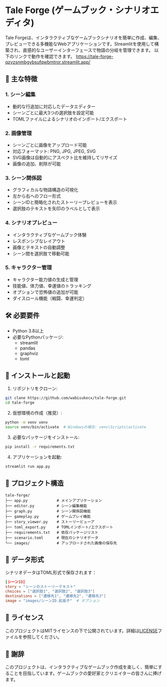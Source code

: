 # Tale Forge (ゲームブック・シナリオエディタ)

Tale Forgeは、インタラクティブなゲームブックシナリオを簡単に作成、編集、プレビューできる多機能なWebアプリケーションです。Streamlitを使用して構築され、直感的なユーザーインターフェースで物語の分岐を管理できます。
以下のリンクで動作を確認できます。
https://tale-forge-qzyzsnmbgybsufqwbmtror.streamlit.app/

## 🌟 主な特徴

### 1. シーン編集
- 動的な行追加に対応したデータエディター
- シーンごとに最大3つの選択肢を設定可能
- TOMLファイルによるシナリオのインポート/エクスポート

### 2. 画像管理
- シーンごとに画像をアップロード可能
- 対応フォーマット: PNG, JPG, JPEG, SVG
- SVG画像は自動的にアスペクト比を維持してリサイズ
- 画像の追加、削除が可能

### 3. シーン関係図
- グラフィカルな物語構造の可視化
- 左から右へのフロー形式
- シーンIDと簡略化されたストーリープレビューを表示
- 選択肢のテキストを矢印のラベルとして表示

### 4. シナリオプレビュー
- インタラクティブなゲームブック体験
- レスポンシブなレイアウト
- 画像とテキストの自動調整
- シーン間を選択肢で移動可能

### 5. キャラクター管理
- キャラクター能力値の生成と管理
- 技能値、体力値、幸運値のトラッキング
- オプションで恐怖値の追加が可能
- ダイスロール機能（戦闘、幸運判定）

## 🛠 必要要件

- Python 3.8以上
- 必要なPythonパッケージ:
  - streamlit
  - pandas
  - graphviz
  - toml

## 🚀 インストールと起動

1. リポジトリをクローン:

```bash
git clone https://github.com/wabisukecx/tale-forge.git
cd tale-forge
```

2. 仮想環境の作成（推奨）:

```bash
python -m venv venv
source venv/bin/activate  # Windowsの場合: venv\Scripts\activate
```

3. 必要なパッケージをインストール:

```bash
pip install -r requirements.txt
```

4. アプリケーションを起動:

```bash
streamlit run app.py
```

## 📂 プロジェクト構造

```
tale-forge/
├── app.py             # メインアプリケーション
├── editor.py          # シーン編集機能
├── graph.py           # シーン関係図機能
├── gameplay.py        # ゲームプレイ機能
├── story_viewer.py    # ストーリービューア
├── toml_export.py     # TOMLインポート/エクスポート
├── requirements.txt   # 依存パッケージリスト
├── scenario.toml      # 現在のシナリオデータ
└── images/            # アップロードされた画像の保存先
```

## 📖 データ形式

シナリオデータはTOML形式で保存されます：

```toml
[シーンID]
story = "シーンのストーリーテキスト"
choices = ["選択肢1", "選択肢2", "選択肢3"]
destinations = ["遷移先1", "遷移先2", "遷移先3"]
image = "images/シーンID.拡張子"  # オプション
```

## 📄 ライセンス

このプロジェクトはMITライセンスの下で公開されています。詳細は[LICENSE](LICENSE)ファイルを参照してください。

## 🙏 謝辞

このプロジェクトは、インタラクティブなゲームブック作成を楽しく、簡単にすることを目指しています。ゲームブックの愛好家とクリエイターの皆さんに捧げます。
